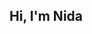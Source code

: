 ## Hi, I'm Nida

<!--
**trusfratednida/trusfratednida** is a ✨ _special_ ✨ repository because its `README.md` (this file) appears on your GitHub profile.

Here are some ideas to get you started:
I'm a computer science undergrad exploring the tech world
Studying computer science & engineering at BRAC University, Dhaka, Bangladesh 
I am currently learning about cybersecurity and AI


-->
